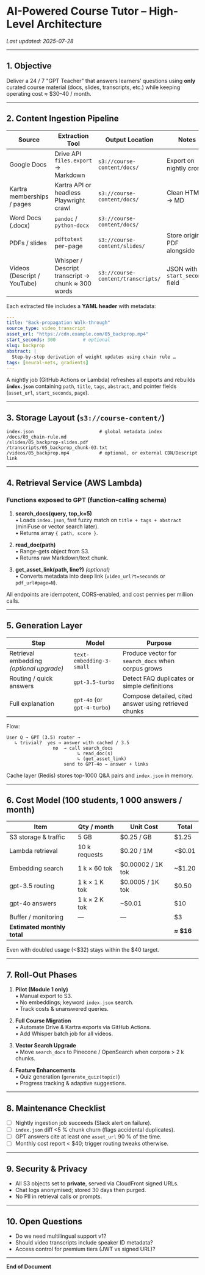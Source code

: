 # AI-Powered Course Tutor – High-Level Architecture  

_Last updated: 2025-07-28_

---

## 1. Objective
Deliver a 24 / 7 "GPT Teacher" that answers learners’ questions using **only** curated course material (docs, slides, transcripts, etc.) while keeping operating cost ≈ $30–40 / month.

---

## 2. Content Ingestion Pipeline
| Source | Extraction Tool | Output Location | Notes |
|--------|-----------------|-----------------|-------|
| Google Docs | Drive API `files.export` → Markdown | `s3://course-content/docs/` | Export on nightly cron |
| Kartra memberships / pages | Kartra API or headless Playwright crawl | `s3://course-content/docs/` | Clean HTML → MD |
| Word Docs (.docx) | `pandoc` / `python-docx` | `s3://course-content/docs/` | |
| PDFs / slides | `pdftotext` per-page | `s3://course-content/slides/` | Store original PDF alongside |
| Videos (Descript / YouTube) | Whisper / Descript transcript → chunk ≈ 300 words | `s3://course-content/transcripts/` | JSON with `start_seconds` field |

Each extracted file includes a **YAML header** with metadata:
```yaml
---
title: "Back-propagation Walk-through"
source_type: video_transcript
asset_url: "https://cdn.example.com/05_backprop.mp4"
start_seconds: 300          # optional
slug: backprop
abstract: |
  Step-by-step derivation of weight updates using chain rule …
tags: [neural-nets, gradients]
---
```

A nightly job (GitHub Actions or Lambda) refreshes all exports and rebuilds **`index.json`** containing `path`, `title`, `tags`, `abstract`, and pointer fields (`asset_url`, `start_seconds`, `page`).

---

## 3. Storage Layout (`s3://course-content/`)
```
index.json                        # global metadata index
/docs/03_chain-rule.md
/slides/05_backprop-slides.pdf
/transcripts/05_backprop_chunk-03.txt
/videos/05_backprop.mp4           # optional, or external CDN/Descript link
```

---

## 4. Retrieval Service (AWS Lambda)
### Functions exposed to GPT (function-calling schema)
1. **search_docs(query, top_k=5)**  
   • Loads `index.json`, fast fuzzy match on `title + tags + abstract` (miniFuse or vector search later).  
   • Returns array `{ path, score }`.

2. **read_doc(path)**  
   • Range-gets object from S3.  
   • Returns raw Markdown/text chunk.

3. **get_asset_link(path, line?)** _(optional)_  
   • Converts metadata into deep link (`video_url?t=seconds` or `pdf_url#page=N`).

All endpoints are idempotent, CORS-enabled, and cost pennies per million calls.

---

## 5. Generation Layer
| Step | Model | Purpose |
|------|-------|---------|
| Retrieval embedding _(optional upgrade)_ | `text-embedding-3-small` | Produce vector for `search_docs` when corpus grows |
| Routing / quick answers | `gpt-3.5-turbo` | Detect FAQ duplicates or simple definitions |
| Full explanation | `gpt-4o` (or `gpt-4-turbo`) | Compose detailed, cited answer using retrieved chunks |

Flow:
```
User Q → GPT (3.5) router →
   ↳ trivial?  yes → answer with cached / 3.5
                 no  → call search_docs
                          ↳ read_doc(s)
                          ↳ (get_asset_link)
                     send to GPT-4o → answer + links
```

Cache layer (Redis) stores top-1000 Q&A pairs and `index.json` in memory.

---

## 6. Cost Model (100 students, 1 000 answers / month)
| Item | Qty / month | Unit Cost | Total |
|------|-------------|-----------|-------|
| S3 storage & traffic | 5 GB | $0.25 / GB | $1.25 |
| Lambda retrieval | 10 k requests | $0.20 / 1M | <$0.01 |
| Embedding search | 1 k × 60 tok | $0.00002 / 1K tok | ~$1.20 |
| gpt-3.5 routing | 1 k × 1 K tok | $0.0005 / 1K tok | $0.50 |
| gpt-4o answers | 1 k × 2 K tok | ~$0.01 | $10 |
| Buffer / monitoring | — | — | $3 |
| **Estimated monthly total** | | | **≈ $16** |

Even with doubled usage (<$32) stays within the $40 target.

---

## 7. Roll-Out Phases
1. **Pilot (Module 1 only)**  
   • Manual export to S3.  
   • No embeddings; keyword `index.json` search.  
   • Track costs & unanswered queries.

2. **Full Course Migration**  
   • Automate Drive & Kartra exports via GitHub Actions.  
   • Add Whisper batch job for all videos.

3. **Vector Search Upgrade**  
   • Move `search_docs` to Pinecone / OpenSearch when corpora > 2 k chunks.

4. **Feature Enhancements**  
   • Quiz generation (`generate_quiz(topic)`)  
   • Progress tracking & adaptive suggestions.

---

## 8. Maintenance Checklist
- [ ] Nightly ingestion job succeeds (Slack alert on failure).  
- [ ] `index.json` diff <5 % chunk churn (flags accidental duplicates).  
- [ ] GPT answers cite at least one `asset_url` 90 % of the time.  
- [ ] Monthly cost report < $40; trigger routing tweaks otherwise.

---

## 9. Security & Privacy
- All S3 objects set to **private**, served via CloudFront signed URLs.  
- Chat logs anonymised; stored 30 days then purged.  
- No PII in retrieval calls or prompts.

---

## 10. Open Questions
- Do we need multilingual support v1?  
- Should video transcripts include speaker ID metadata?  
- Access control for premium tiers (JWT vs signed URL)?

---

**End of Document** 